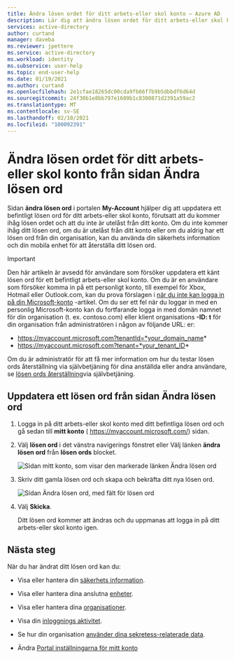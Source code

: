 ```yaml
---
title: Ändra lösen ordet för ditt arbets-eller skol konto – Azure AD
description: Lär dig att ändra lösen ordet för ditt arbets-eller skol konto från sidan Ändra lösen ord i min konto Portal.
services: active-directory
author: curtand
manager: daveba
ms.reviewer: jpettere
ms.service: active-directory
ms.workload: identity
ms.subservice: user-help
ms.topic: end-user-help
ms.date: 01/19/2021
ms.author: curtand
ms.openlocfilehash: 2e1cfae18265dc00cda9fb66f7b9b5dbbdf6d64d
ms.sourcegitcommit: 24f30b1e8bb797e1609b1c8300871d2391a59ac2
ms.translationtype: MT
ms.contentlocale: sv-SE
ms.lasthandoff: 02/10/2021
ms.locfileid: "100092391"
---
```

# <a name="change-your-work-or-school-account-password-from-the-change-password-page"></a>Ändra lösen ordet för ditt arbets-eller skol konto från sidan Ändra lösen ord

Sidan **ändra lösen ord** i portalen **My-Account** hjälper dig att uppdatera ett befintligt lösen ord för ditt arbets-eller skol konto, förutsatt att du kommer ihåg lösen ordet och att du inte är utelåst från ditt konto. Om du inte kommer ihåg ditt lösen ord, om du är utelåst från ditt konto eller om du aldrig har ett lösen ord från din organisation, kan du använda din säkerhets information och din mobila enhet för att återställa ditt lösen ord.

>[!Important]
>Den här artikeln är avsedd för användare som försöker uppdatera ett känt lösen ord för ett befintligt arbets-eller skol konto. Om du är en användare som försöker komma in på ett personligt konto, till exempel för Xbox, Hotmail eller Outlook.com, kan du prova förslagen i [när du inte kan logga in på din Microsoft-konto](https://support.microsoft.com/help/12429/microsoft-account-sign-in-cant) -artikel. Om du ser ett fel när du loggar in med en personlig Microsoft-konto kan du fortfarande logga in med domän namnet för din organisation (t. ex. contoso.com) eller klient organisations **-ID: t** för din organisation från administratören i någon av följande URL: er:
>
>   - https://myaccount.microsoft.com?tenantId=*your_domain_name*
>   - https://myaccount.microsoft.com?tenant=*your_tenant_ID*
>
>Om du är administratör för att få mer information om hur du testar lösen ords återställning via självbetjäning för dina anställda eller andra användare, se [lösen ords återställning](../authentication/tutorial-enable-sspr.md)via självbetjäning.

## <a name="update-a-password-from-the-change-password-page"></a>Uppdatera ett lösen ord från sidan Ändra lösen ord

1. Logga in på ditt arbets-eller skol konto med ditt befintliga lösen ord och gå sedan till **mitt konto** ( https://myaccount.microsoft.com/) sidan.

2. Välj **lösen ord** i det vänstra navigerings fönstret eller Välj länken **ändra lösen ord** från **lösen ords** blocket.

    ![Sidan mitt konto, som visar den markerade länken Ändra lösen ord](media/my-account-portal/my-account-portal-change-password.png)

3. Skriv ditt gamla lösen ord och skapa och bekräfta ditt nya lösen ord.

    ![Sidan Ändra lösen ord, med fält för lösen ord](media/my-account-portal/my-account-portal-change-password-page.png)

4. Välj **Skicka**.

    Ditt lösen ord kommer att ändras och du uppmanas att logga in på ditt arbets-eller skol konto igen.

## <a name="next-steps"></a>Nästa steg

När du har ändrat ditt lösen ord kan du:

- Visa eller hantera din [säkerhets information](./security-info-setup-signin.md).

- Visa eller hantera dina anslutna [enheter](my-account-portal-devices-page.md).

- Visa eller hantera dina [organisationer](my-account-portal-organizations-page.md).

- Visa din [inloggnings aktivitet](my-account-portal-sign-ins-page.md).

- Se hur din organisation [använder dina sekretess-relaterade data](my-account-portal-privacy-page.md).

- Ändra [Portal inställningarna för mitt konto](my-account-portal-settings.md)